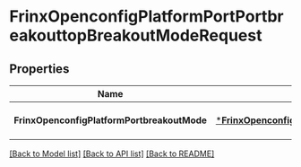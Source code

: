 # FrinxOpenconfigPlatformPortPortbreakouttopBreakoutModeRequest

## Properties
Name | Type | Description | Notes
------------ | ------------- | ------------- | -------------
**FrinxOpenconfigPlatformPortbreakoutMode** | [***FrinxOpenconfigPlatformPortPortbreakouttopBreakoutMode**](frinx.openconfig.platform.port.portbreakouttop.BreakoutMode.md) |  | [optional] [default to null]

[[Back to Model list]](../README.md#documentation-for-models) [[Back to API list]](../README.md#documentation-for-api-endpoints) [[Back to README]](../README.md)


